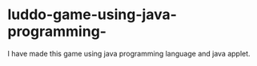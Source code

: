# luddo-game-using-java-programming-
I have made this game using java programming language and java applet.
